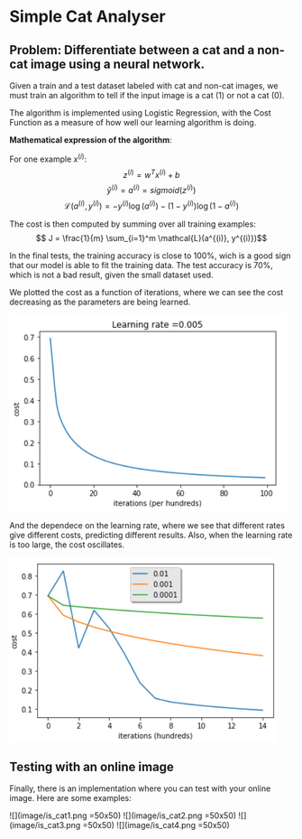 # Simple Cat Analyser

## Problem: Differentiate between a cat and a non-cat image using a neural network.

Given a train and a test dataset labeled with cat and non-cat images, we must train an algorithm to tell if the input image is a cat (1) or not a cat (0).

The algorithm is implemented using Logistic Regression, with the Cost Function as a measure of how well our learning algorithm is doing.

**Mathematical expression of the algorithm**:

For one example $x^{(i)}$:
$$z^{(i)} = w^T x^{(i)} + b$$ 
$$\hat{y}^{(i)} = a^{(i)} = sigmoid(z^{(i)})$$ 
$$ \mathcal{L}(a^{(i)}, y^{(i)}) =  - y^{(i)}  \log(a^{(i)}) - (1-y^{(i)} )  \log(1-a^{(i)})$$

The cost is then computed by summing over all training examples:
$$ J = \frac{1}{m} \sum_{i=1}^m \mathcal{L}(a^{(i)}, y^{(i)})$$

In the final tests, the training accuracy is close to 100%, wich is a good sign that our model is able to fit the training data. The test accuracy is 70%, which is not a bad result, given the small dataset used. 

We plotted the cost as a function of iterations, where we can see the cost decreasing as the parameters are being learned. 

![](image/cost_vs_it.png)

And the dependece on the learning rate, where we see that different rates give different costs, predicting different results. Also, when the learning rate is too large, the cost oscillates.

![](image/learning_rate_depen.png)

## Testing with an online image

Finally, there is an implementation where you can test with your online image. Here are some examples:

![](image/is_cat1.png =50x50)
![](image/is_cat2.png =50x50)
![](image/is_cat3.png =50x50)
![](image/is_cat4.png =50x50)

